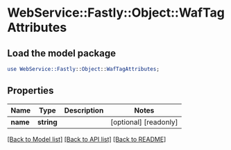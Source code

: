 # WebService::Fastly::Object::WafTagAttributes

## Load the model package
```perl
use WebService::Fastly::Object::WafTagAttributes;
```

## Properties
Name | Type | Description | Notes
------------ | ------------- | ------------- | -------------
**name** | **string** |  | [optional] [readonly] 

[[Back to Model list]](../README.md#documentation-for-models) [[Back to API list]](../README.md#documentation-for-api-endpoints) [[Back to README]](../README.md)



